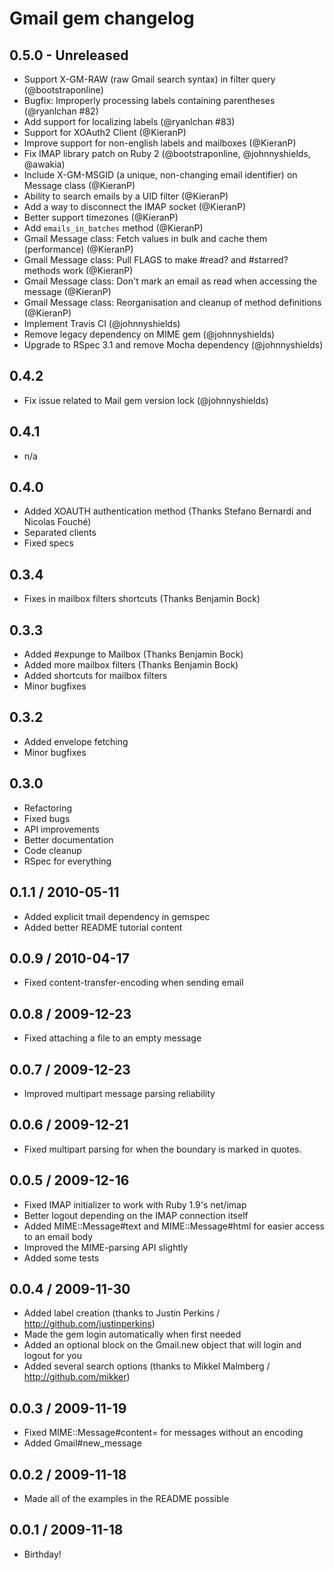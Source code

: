 # Gmail gem changelog

## 0.5.0 - Unreleased

* Support X-GM-RAW (raw Gmail search syntax) in filter query (@bootstraponline)
* Bugfix: Improperly processing labels containing parentheses (@ryanlchan #82)
* Add support for localizing labels (@ryanlchan #83)
* Support for XOAuth2 Client (@KieranP)
* Improve support for non-english labels and mailboxes (@KieranP)
* Fix IMAP library patch on Ruby 2 (@bootstraponline, @johnnyshields,  @awakia)
* Include X-GM-MSGID (a unique, non-changing email identifier) on Message class (@KieranP)
* Ability to search emails by a UID filter (@KieranP)
* Add a way to disconnect the IMAP socket (@KieranP)
* Better support timezones (@KieranP)
* Add `emails_in_batches` method (@KieranP)
* Gmail Message class: Fetch values in bulk and cache them (performance) (@KieranP)
* Gmail Message class: Pull FLAGS to make #read? and #starred? methods work (@KieranP)
* Gmail Message class: Don't mark an email as read when accessing the message (@KieranP)
* Gmail Message class: Reorganisation and cleanup of method definitions (@KieranP)
* Implement Travis CI (@johnnyshields)
* Remove legacy dependency on MIME gem (@johnnyshields)
* Upgrade to RSpec 3.1 and remove Mocha dependency (@johnnyshields)

## 0.4.2

* Fix issue related to Mail gem version lock (@johnnyshields)

## 0.4.1

* n/a

## 0.4.0

* Added XOAUTH authentication method (Thanks Stefano Bernardi and Nicolas Fouché)
* Separated clients
* Fixed specs

## 0.3.4

* Fixes in mailbox filters shortcuts (Thanks Benjamin Bock)

## 0.3.3

* Added #expunge to Mailbox (Thanks Benjamin Bock)
* Added more mailbox filters (Thanks Benjamin Bock)
* Added shortcuts for mailbox filters
* Minor bugfixes

## 0.3.2

* Added envelope fetching
* Minor bugfixes

## 0.3.0

* Refactoring
* Fixed bugs
* API improvements
* Better documentation
* Code cleanup
* RSpec for everything

## 0.1.1 / 2010-05-11

* Added explicit tmail dependency in gemspec
* Added better README tutorial content

## 0.0.9 / 2010-04-17

* Fixed content-transfer-encoding when sending email

## 0.0.8 / 2009-12-23

* Fixed attaching a file to an empty message

## 0.0.7 / 2009-12-23

* Improved multipart message parsing reliability

## 0.0.6 / 2009-12-21

* Fixed multipart parsing for when the boundary is marked in quotes.

## 0.0.5 / 2009-12-16

* Fixed IMAP initializer to work with Ruby 1.9's net/imap
* Better logout depending on the IMAP connection itself
* Added MIME::Message#text and MIME::Message#html for easier access to an email body
* Improved the MIME-parsing API slightly
* Added some tests

## 0.0.4 / 2009-11-30

* Added label creation (thanks to Justin Perkins / http://github.com/justinperkins)
* Made the gem login automatically when first needed
* Added an optional block on the Gmail.new object that will login and logout for you
* Added several search options (thanks to Mikkel Malmberg / http://github.com/mikker)

## 0.0.3 / 2009-11-19

* Fixed MIME::Message#content= for messages without an encoding
* Added Gmail#new_message

## 0.0.2 / 2009-11-18

* Made all of the examples in the README possible

## 0.0.1 / 2009-11-18

* Birthday!

